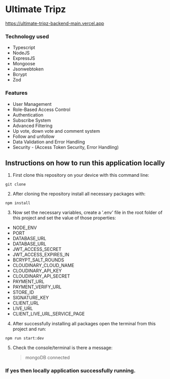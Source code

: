 # Ultimate Tripz

<!-- https://ultimate-tripz-backend-main-b1svl0oaq-hasans-projects-3bda48be.vercel.app -->
https://ultimate-tripz-backend-main.vercel.app

### Technology used

- Typescript
- NodeJS
- ExpressJS
- Mongoose
- Jsonwebtoken
- Bcrypt
- Zod

### Features

- User Management
- Role-Based Access Control
- Authentication
- Subscribe System
- Advanced Filtering
- Up vote, down vote and comment system
- Follow and unfollow
- Data Validation and Error Handling
- Security - (Access Token Security, Error Handling)

## Instructions on how to run this application locally

1. First clone this repository on your device with this command line:

```
git clone 
```

2. After cloning the repository install all necessary packages with:

```
npm install
```

3. Now set the necessary variables, create a '.env' file in the root folder of this project and set the value of those properties:

- NODE_ENV
- PORT
- DATABASE_URL
- DATABASE_URL
- JWT_ACCESS_SECRET
- JWT_ACCESS_EXPIRES_IN
- BCRYPT_SALT_ROUNDS
- CLOUDINARY_CLOUD_NAME
- CLOUDINARY_API_KEY
- CLOUDINARY_API_SECRET
- PAYMENT_URL
- PAYMENT_VERIFY_URL
- STORE_ID
- SIGNATURE_KEY
- CLIENT_URL
- LIVE_URL
- CLIENT_LIVE_URL_SERVICE_PAGE

4. After successfully installing all packages open the terminal from this project and run:

```
npm run start:dev
```

5. Check the console/terminal is there a message:
   > mongoDB connected

### If yes then locally application successfully running.
